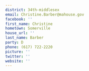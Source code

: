 ```yaml
---
district: 34th-middlesex
email: Christine.Barber@mahouse.gov
facebook: ''
first_name: Christine
hometown: Somerville
house_url: ''
last_name: Barber
party: D
phone: (617) 722-2220
picture: ''
twitter: ''
website: ''
---
```

